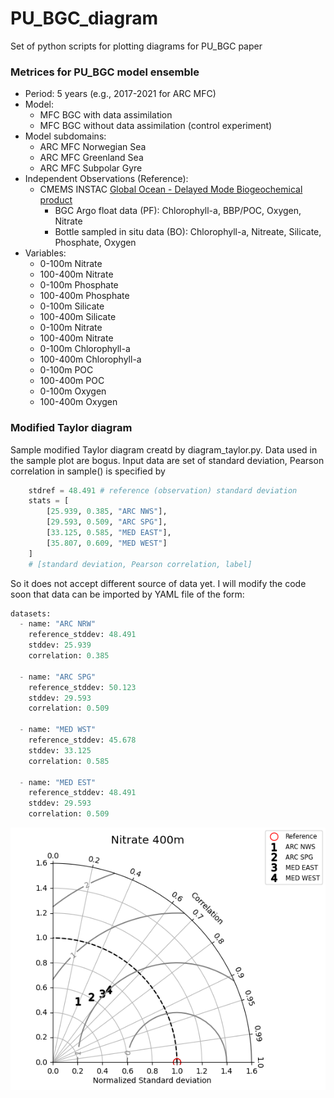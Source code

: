 # PU_BGC_diagram
Set of python scripts for plotting diagrams for PU_BGC paper

### Metrices for PU_BGC model ensemble

- Period: 5 years (e.g., 2017-2021 for ARC MFC)
- Model:
   - MFC BGC with data assimilation
   - MFC BGC without data assimilation (control experiment)
- Model subdomains:
   - ARC MFC Norwegian Sea
   - ARC MFC Greenland Sea
   - ARC MFC Subpolar Gyre 
- Independent Observations (Reference):
   - CMEMS INSTAC [Global Ocean - Delayed Mode Biogeochemical product](https://doi.org/10.17882/86207)
       - BGC Argo float data (PF): Chlorophyll-a, BBP/POC, Oxygen, Nitrate
       - Bottle sampled in situ data (BO): Chlorophyll-a, Nitreate, Silicate, Phosphate, Oxygen 
- Variables: 
   - 0-100m Nitrate
   - 100-400m Nitrate
   - 0-100m Phosphate
   - 100-400m Phosphate
   - 0-100m Silicate
   - 100-400m Silicate
   - 0-100m Nitrate
   - 100-400m Nitrate
   - 0-100m Chlorophyll-a
   - 100-400m Chlorophyll-a
   - 0-100m POC
   - 100-400m POC
   - 0-100m Oxygen
   - 100-400m Oxygen

### Modified Taylor diagram

Sample modified Taylor diagram creatd by diagram_taylor.py. Data used in the sample plot are bogus. Input data are set of standard deviation, Pearson correlation in sample() is specified by

```python
    stdref = 48.491 # reference (observation) standard deviation
    stats = [
        [25.939, 0.385, "ARC NWS"], 
        [29.593, 0.509, "ARC SPG"],
        [33.125, 0.585, "MED EAST"], 
        [35.807, 0.609, "MED WEST"]
    ]
    # [standard deviation, Pearson correlation, label]
```

So it does not accept different source of data yet. I will modify the code soon that data can be imported by YAML file of the form:

```python
datasets:
  - name: "ARC NRW"
    reference_stddev: 48.491
    stddev: 25.939
    correlation: 0.385

  - name: "ARC SPG"
    reference_stddev: 50.123
    stddev: 29.593
    correlation: 0.509

  - name: "MED WST"
    reference_stddev: 45.678
    stddev: 33.125
    correlation: 0.585

  - name: "MED EST"
    reference_stddev: 48.491
    stddev: 29.593
    correlation: 0.509
```

![Alt text](modified_taylor.png)
